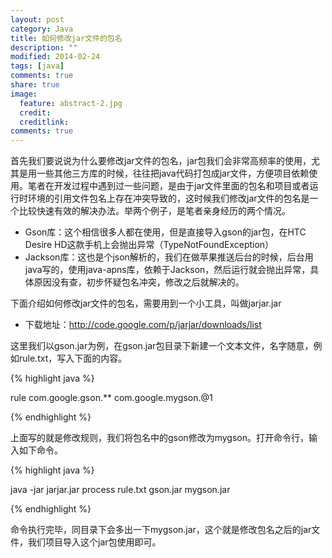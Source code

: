 ```yaml
---
layout: post
category: Java
title: 如何修改jar文件的包名
description: ""
modified: 2014-02-24
tags: [java]
comments: true
share: true
image:
  feature: abstract-2.jpg
  credit: 
  creditlink: 
comments: true
---
```

首先我们要说说为什么要修改jar文件的包名，jar包我们会非常高频率的使用，尤其是用一些其他三方库的时候，往往把java代码打包成jar文件，方便项目依赖使用。笔者在开发过程中遇到过一些问题，是由于jar文件里面的包名和项目或者运行时环境的引用文件包名上存在冲突导致的，这时候我们修改jar文件的包名是一个比较快速有效的解决办法。举两个例子，是笔者亲身经历的两个情况。

* Gson库：这个相信很多人都在使用，但是直接导入gson的jar包，在HTC Desire HD这款手机上会抛出异常（TypeNotFoundException）
* Jackson库：这也是个json解析的，我们在做苹果推送后台的时候，后台用java写的，使用java-apns库，依赖于Jackson，然后运行就会抛出异常，具体原因没有查，初步怀疑包名冲突，修改之后就解决的。

下面介绍如何修改jar文件的包名，需要用到一个小工具，叫做jarjar.jar

* 下载地址：http://code.google.com/p/jarjar/downloads/list

这里我们以gson.jar为例，在gson.jar包目录下新建一个文本文件，名字随意，例如rule.txt，写入下面的内容。

{% highlight java %}

rule com.google.gson.** com.google.mygson.@1

{% endhighlight %}

上面写的就是修改规则，我们将包名中的gson修改为mygson。打开命令行，输入如下命令。


{% highlight java %}

java -jar jarjar.jar process rule.txt gson.jar mygson.jar

{% endhighlight %}

命令执行完毕，同目录下会多出一下mygson.jar，这个就是修改包名之后的jar文件，我们项目导入这个jar包使用即可。